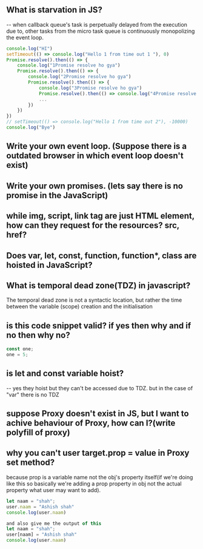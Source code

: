 ## What is starvation in JS?

-- when callback queue's task is perpetually delayed from the execution due to, other tasks from the micro task queue is continuously monopolizing the event loop.

```javascript
console.log("HI")
setTimeout(() => console.log("Hello 1 from time out 1 "), 0)
Promise.resolve().then(() => {
    console.log("1Promise resolve ho gya")
    Promise.resolve().then(() => {
        console.log("2Promise resolve ho gya")
        Promise.resolve().then(() => {
            console.log("3Promise resolve ho gya")
            Promise.resolve().then(() => console.log("4Promise resolve ho gya"))
            ...
        })
    })
})
// setTimeout(() => console.log("Hello 1 from time out 2"), -10000)
console.log("Bye")
```

## Write your own event loop. (Suppose there is a outdated browser in which event loop doesn't exist)

## Write your own promises. (lets say there is no promise in the JavaScript)

## while img, script, link tag are just HTML element, how can they request for the resources? src, href?

## Does var, let, const, function, function*, class are hoisted in JavaScript?

## What is temporal dead zone(TDZ) in javascript?
The temporal dead zone is not a syntactic location, but rather the time between the variable (scope) creation and the initialisation

## is this code snippet valid? if yes then why and if no then why no?
```javascript
const one;
one = 5;
```

## is let and const variable hoist?
-- yes they hoist but they can't be accessed due to TDZ. but in the case of "var" there is no TDZ

## suppose Proxy doesn't exist in JS, but I want to achive behaviour of Proxy, how can I?(write polyfill of proxy)

## why you can't user target.prop = value in Proxy set method?
because prop is a variable name not the obj's property itself(if we're doing like this so basically we're adding a prop property in obj not the actual property what user may want to add).
```javascript  // give me the output
let naam = "shah";
user.naam = "Ashish shah"
console.log(user.naam)

and also give me the output of this
let naam = "shah";
user[naam] = "Ashish shah"
console.log(user.naam)

```